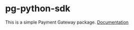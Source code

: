 # pg-python-sdk
This is a simple Payment Gateway package.
[Documentation](https://guides.github.com/features/mastering-markdown/)